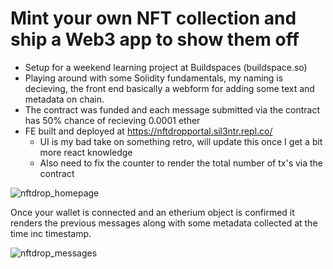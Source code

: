 # Mint your own NFT collection and ship a Web3 app to show them off

* Setup for a weekend learning project at Buildspaces (buildspace.so)
* Playing around with some Solidity fundamentals, my naming is decieving, the front end basically a webform for adding some text and metadata on chain.
* The contract was funded and each message submitted via the contract has 50% chance of recieving 0.0001 ether
* FE built and deployed at https://nftdropportal.sil3ntr.repl.co/
  * UI is my bad take on something retro, will update this once I get a bit more react knowledge
  * Also need to fix the counter to render the total number of tx's via the contract

![nftdrop_homepage](https://user-images.githubusercontent.com/37803492/163329068-a2fade21-d1b6-4bb4-89fb-f8b0abbf3cf3.PNG)

Once your wallet is connected and an etherium object is confirmed it renders the previous messages along with some metadata collected at the time inc timestamp.

![nftdrop_messages](https://user-images.githubusercontent.com/37803492/163329590-95531add-877b-4eba-a7cc-e0c4a0418969.PNG)
